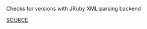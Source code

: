 Checks for versions with JRuby XML parsing backend


[SOURCE](http://brakemanscanner.org/docs/warning_types/)